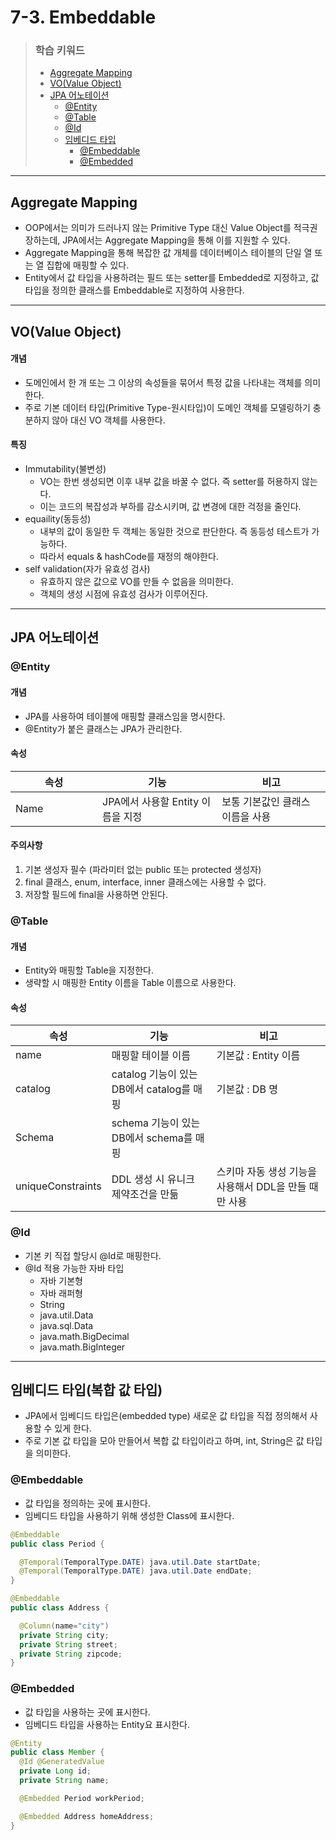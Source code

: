 # 7-3. Embeddable

> ### 학습 키워드
>
> * [Aggregate Mapping](7-3.-embeddable.md#aggregate-mapping)
> * [VO(Value Object)](7-3.-embeddable.md#vo-value-object)
> * [JPA 어노테이션](7-3.-embeddable.md#jpa)
>   * [@Entity](7-3.-embeddable.md#entity)
>   * [@Table](7-3.-embeddable.md#table)
>   * [@Id](7-3.-embeddable.md#id)
>   * [임베디드 타입](7-3.-embeddable.md#undefined-8)
>     * [@Embeddable](7-3.-embeddable.md#embeddable)
>     * [@Embedded](7-3.-embeddable.md#embedded)

***

## Aggregate Mapping

* OOP에서는 의미가 드러나지 않는 Primitive Type 대신 Value Object를 적극권장하는데, JPA에서는 Aggregate Mapping을 통해 이를 지원할 수 있다.
* Aggregate Mapping을 통해 복잡한 값 개체를 데이터베이스 테이블의 단일 열 또는 열 집합에 매핑할 수 있다.
* Entity에서 값 타입을 사용하려는 필드 또는 setter를 Embedded로 지정하고, 값 타입을 정의한 클래스를 Embeddable로 지정하여 사용한다.

***

## VO(Value Object)

#### 개념

* 도메인에서 한 개 또는 그 이상의 속성들을 묶어서 특정 값을 나타내는 객체를 의미한다.
* 주로 기본 데이터 타입(Primitive Type-원시타입)이 도메인 객체를 모델링하기 충분하지 않아 대신 VO 객체를 사용한다.

#### 특징

* Immutability(불변성)
  * VO는 한번 생성되면 이후 내부 값을 바꿀 수 없다. 즉 setter를 허용하지 않는다.
  * 이는 코드의 복잡성과 부하를 감소시키며, 값 변경에 대한 걱정을 줄인다.
* equaility(동등성)&#x20;
  * 내부의 값이 동일한 두 객체는 동일한 것으로 판단한다. 즉 동등성 테스트가 가능하다.
  * 따라서 equals & hashCode를 재정의 해야한다.
* self validation(자가 유효성 검사)
  * 유효하지 않은 값으로 VO를 만들 수 없음을 의미한다.
  * 객체의 생성 시점에 유효성 검사가 이루어진다.

***

## JPA 어노테이션

### @Entity

#### 개념

* JPA를 사용하여 테이블에 매핑할 클래스임을 명시한다.
* @Entity가 붙은 클래스는 JPA가 관리한다.

#### 속성

<table><thead><tr><th width="123">속성</th><th>기능</th><th>비고</th></tr></thead><tbody><tr><td>Name</td><td>JPA에서 사용할 Entity 이름을 지정</td><td>보통 기본값인 클래스 이름을 사용</td></tr></tbody></table>

#### 주의사항

1. 기본 생성자 필수 (파라미터 없는 public 또는 protected 생성자)
2. final 클래스, enum, interface, inner 클래스에는 사용할 수 없다.
3. 저장할 필드에 final을 사용하면 안된다.

### @Table

#### 개념

* Entity와 매핑할 Table을 지정한다.
* 생략할 시 매핑한 Entity 이름을 Table 이름으로 사용한다.

#### 속성

<table><thead><tr><th width="120">속성</th><th>기능</th><th>비고</th></tr></thead><tbody><tr><td>name</td><td>매핑할 테이블 이름</td><td>기본값 : Entity 이름</td></tr><tr><td>catalog</td><td>catalog 기능이 있는 DB에서 catalog를 매핑</td><td>기본값 : DB 명</td></tr><tr><td>Schema</td><td>schema 기능이 있는 DB에서 schema를 매핑</td><td></td></tr><tr><td>uniqueConstraints</td><td>DDL 생성 시 유니크 제약조건을 만듦</td><td>스키마 자동 생성 기능을 사용해서 DDL을 만들 때만 사용</td></tr></tbody></table>

### @Id

* 기본 키 직접 할당시 @Id로 매핑한다.
* @Id 적용 가능한 자바 타입
  * 자바 기본형
  * 자바 래퍼형
  * String
  * java.util.Data
  * java.sql.Data
  * java.math.BigDecimal
  * java.math.BigInteger

***

## 임베디드 타입(복합 값 타입)

* JPA에서 임베디드 타입은(embedded type) 새로운 값 타입을 직접 정의해서 사용할 수 있게 한다.
* 주로 기본 값 타입을 모아 만들어서 복합 값 타입이라고 하며, int, String은 값 타입을 의미한다.

### @Embeddable

* 값 타입을 정의하는 곳에 표시한다.
* 임베디드 타입을 사용하기 위해 생성한 Class에 표시한다.

```java
@Embeddable
public class Period {

  @Temporal(TemporalType.DATE) java.util.Date startDate;
  @Temporal(TemporalType.DATE) java.util.Date endDate;
}

@Embeddable
public class Address {

  @Column(name="city")
  private String city;
  private String street;
  private String zipcode;
}
```

### @Embedded

* 값 타입을 사용하는 곳에 표시한다.
* 임베디드 타입을 사용하는 Entity요 표시한다.

```java
@Entity
public class Member {
  @Id @GeneratedValue
  private Long id;
  private String name;

  @Embedded Period workPeriod;

  @Embedded Address homeAddress;
}
```
